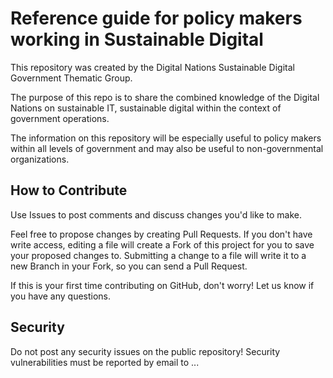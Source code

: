 # Reference guide for policy makers working in Sustainable Digital
This repository was created by the Digital Nations Sustainable Digital Government Thematic Group.

The purpose of this repo is to share the combined knowledge of the Digital Nations on sustainable IT, sustainable digital within the context of government operations.

The information on this repository will be especially useful to policy makers within all levels of government and may also be useful to non-governmental organizations.

## How to Contribute
Use Issues to post comments and discuss changes you'd like to make.

Feel free to propose changes by creating Pull Requests. If you don't have write access, editing a file will create a Fork of this project for you to save your proposed changes to. Submitting a change to a file will write it to a new Branch in your Fork, so you can send a Pull Request.

If this is your first time contributing on GitHub, don't worry! Let us know if you have any questions.

## Security
Do not post any security issues on the public repository! Security vulnerabilities must be reported by email to ...
